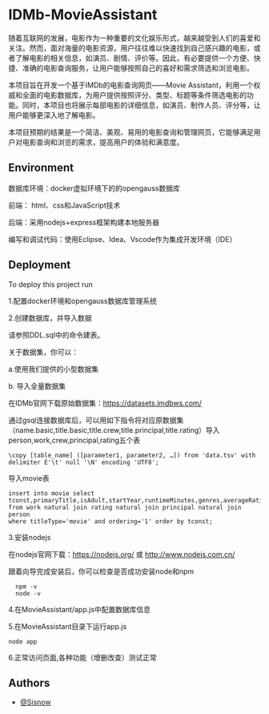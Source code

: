 # IDMb-MovieAssistant

随着互联网的发展，电影作为一种重要的文化娱乐形式，越来越受到人们的喜爱和关注。然而，面对海量的电影资源，用户往往难以快速找到自己感兴趣的电影，或者了解电影的相关信息，如演员、剧情、评价等。因此，有必要提供一个方便、快捷、准确的电影查询服务，让用户能够按照自己的喜好和需求筛选和浏览电影。

本项目旨在开发一个基于IMDb的电影查询网页——Movie Assistant，利用一个权威和全面的电影数据库，为用户提供按照评分、类型、标题等条件筛选电影的功能。同时，本项目也将展示每部电影的详细信息，如演员、制作人员、评分等，让用户能够更深入地了解电影。

本项目预期的结果是一个简洁、美观、易用的电影查询和管理网页，它能够满足用户对电影查询和浏览的需求，提高用户的体验和满意度。

## Environment

数据库环境：docker虚拟环境下的的opengauss数据库

前端： html、css和JavaScript技术

后端：采用nodejs+express框架构建本地服务器

编写和调试代码：使用Eclipse、Idea、Vscode作为集成开发环境（IDE）

## Deployment

To deploy this project run

1.配置docker环境和opengauss数据库管理系统

2.创建数据库，并导入数据

请参照DDL.sql中的命令建表。

关于数据集，你可以：

a.使用我们提供的小型数据集

b.  导入全量数据集

在IDMb官网下载原始数据集：https://datasets.imdbws.com/

通过gsql连接数据库后，可以用如下指令将对应原数据集（name.basic,title.basic,title.crew,title.principal,title.rating）导入person,work,crew,principal,rating五个表

```
\copy [table_name] ([parameter1, parameter2, …]) from 'data.tsv' with delimiter E'\t' null '\N' encoding 'UTF8';
```
导入movie表
```
insert into movie select tconst,primaryTitle,isAdult,startYear,runtimeMinutes,genres,averageRating,primaryName from work natural join rating natural join principal natural join person
where titleType='movie' and ordering='1' order by tconst;
```
3.安装nodejs

在nodejs官网下载：https://nodejs.org/ 或 http://www.nodejs.com.cn/

跟着向导完成安装后，你可以检查是否成功安装node和npm
```
  npm -v
  node -v
```

4.在MovieAssistant/app.js中配置数据库信息
 
5.在MovieAssistant目录下运行app.js
```
node app
```
 
6.正常访问页面,各种功能（增删改查）测试正常



## Authors

- [@Sisnow](https://www.github.com/Sisnow)

